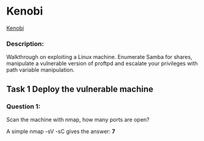 # Kenobi

[Kenobi](https://tryhackme.com/room/kenobi) 

### Description:
Walkthrough on exploiting a Linux machine. Enumerate Samba for shares, manipulate a vulnerable version of proftpd and escalate your privileges with path variable manipulation.

## Task 1 Deploy the vulnerable machine

### Question 1:

Scan the machine with nmap, how many ports are open?

A simple nmap -sV -sC <ip> gives the answer: **7**
